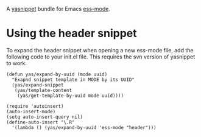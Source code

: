 A  [yasnippet](http://code.google.com/p/yasnippet/) bundle for Emacs [ess-mode](http://ess.r-project.org/).

# Using the header snippet

To expand the header snippet when opening a new ess-mode file, add 
the following code to your init.el file.  This requires the svn
version of yasnippet to work.

    (defun yas/expand-by-uuid (mode uuid)
      "Exapnd snippet template in MODE by its UUID"
      (yas/expand-snippet 
       (yas/template-content 
        (yas/get-template-by-uuid mode uuid))))
    
    (require 'autoinsert)
    (auto-insert-mode)
    (setq auto-insert-query nil)
    (define-auto-insert "\.R" 
      '(lambda () (yas/expand-by-uuid 'ess-mode "header")))
    
